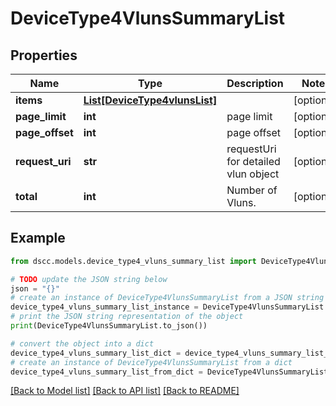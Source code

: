 # DeviceType4VlunsSummaryList


## Properties

Name | Type | Description | Notes
------------ | ------------- | ------------- | -------------
**items** | [**List[DeviceType4vlunsList]**](DeviceType4vlunsList.md) |  | [optional] 
**page_limit** | **int** | page limit | [optional] 
**page_offset** | **int** | page offset | [optional] 
**request_uri** | **str** | requestUri for detailed vlun object | [optional] 
**total** | **int** | Number of Vluns. | [optional] 

## Example

```python
from dscc.models.device_type4_vluns_summary_list import DeviceType4VlunsSummaryList

# TODO update the JSON string below
json = "{}"
# create an instance of DeviceType4VlunsSummaryList from a JSON string
device_type4_vluns_summary_list_instance = DeviceType4VlunsSummaryList.from_json(json)
# print the JSON string representation of the object
print(DeviceType4VlunsSummaryList.to_json())

# convert the object into a dict
device_type4_vluns_summary_list_dict = device_type4_vluns_summary_list_instance.to_dict()
# create an instance of DeviceType4VlunsSummaryList from a dict
device_type4_vluns_summary_list_from_dict = DeviceType4VlunsSummaryList.from_dict(device_type4_vluns_summary_list_dict)
```
[[Back to Model list]](../README.md#documentation-for-models) [[Back to API list]](../README.md#documentation-for-api-endpoints) [[Back to README]](../README.md)


